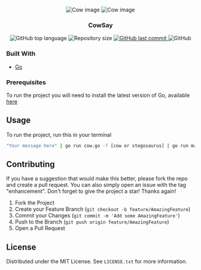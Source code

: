 <div id="top"></div>



<!-- PROJECT LOGO -->
<br />
<div align="center">
  <img src="https://user-images.githubusercontent.com/69120228/174455494-80bcc672-228d-478c-aaeb-5a78b9c2d81f.png" alt="Cow image"></img>
  <img src="https://user-images.githubusercontent.com/69120228/174455594-9cc576b9-2f3f-48d7-a4e7-448b879a706f.png" alt="Cow image"></img>  
  <h3 align="center">CowSay</h3>
</div>

<p align="center">
  <img alt="GitHub top language" src="https://img.shields.io/github/languages/top/obielwb/cow-say.svg">

  <img alt="Repository size" src="https://img.shields.io/github/repo-size/oJPBarbosa/blog-api.svg">
  <a href="https://github.com/obielwb/cow-say/commits">
    <img alt="GitHub last commit" src="https://img.shields.io/github/last-commit/obielwb/cow-say.svg">
  </a>
  <img alt="GitHub" src="https://img.shields.io/github/license/oJPBarbosa/blog-api.svg">
  <a href="https://www.codacy.com/gh/oJPBarbosa/blog-api/dashboard?utm_source=github.com&amp;utm_medium=referral&amp;utm_content=obielwb/cow-say&amp;utm_campaign=Badge_Grade">
  </a>
</p>

### Built With

* [Go](https://go.dev/)

### Prerequisites

To run the project you will need to install the latest version of Go, available <a href="https://go.dev/dl/">here</a>

## Usage

To run the project, run this in your terminal

```sh
"Your message here" | go run cow.go -f [cow or stegosaurus] | go run main.go
```

<!-- CONTRIBUTING -->
## Contributing

If you have a suggestion that would make this better, please fork the repo and create a pull request. You can also simply open an issue with the tag "enhancement".
Don't forget to give the project a star! Thanks again!

1. Fork the Project
2. Create your Feature Branch (`git checkout -b feature/AmazingFeature`)
3. Commit your Changes (`git commit -m 'Add some AmazingFeature'`)
4. Push to the Branch (`git push origin feature/AmazingFeature`)
5. Open a Pull Request


<!-- LICENSE -->
## License

Distributed under the MIT License. See `LICENSE.txt` for more information.

